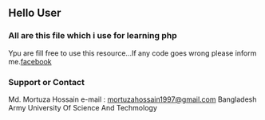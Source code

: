 ## Hello User
### All are this file which i use for learning php
Ypu are fill free to use this resource...If any code goes wrong please inform me.[facebook](https:www.facebook.com/md.mortuza.hossain)
### Support or Contact

Md. Mortuza Hossain 
e-mail : mortuzahossain1997@gmail.com
Bangladesh Army University Of Science And Techmology
